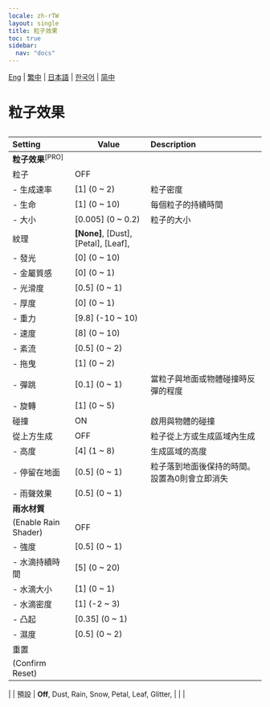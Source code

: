 ```yaml
---
locale: zh-rTW
layout: single
title: 粒子效果
toc: true
sidebar:
  nav: "docs"
---
```

[Eng](/dancexr/menu/2025.4/scene/particles) | [繁中](/tw/dancexr/menu/2025.4/scene/particles) | [日本語](/jp/dancexr/menu/2025.4/scene/particles) | [한국어](/kr/dancexr/menu/2025.4/scene/particles) | [简中](/zh/dancexr/menu/2025.4/scene/particles)

# 粒子效果

## 

| Setting | Value | Description |
| :--- | --- | :--- |
|**粒子效果**<sup>[PRO]</sup> | | 
| 粒子 | OFF | 
|- 生成速率| [1] (0 ~ 2) | 粒子密度
|- 生命| [1] (0 ~ 10) | 每個粒子的持續時間
|- 大小| [0.005] (0 ~ 0.2) | 粒子的大小
| 紋理 |  **[None]**,  [Dust],  [Petal],  [Leaf],  |  |
|- 發光| [0] (0 ~ 10) | 
|- 金屬質感| [0] (0 ~ 1) | 
|- 光滑度| [0.5] (0 ~ 1) | 
|- 厚度| [0] (0 ~ 1) | 
|- 重力| [9.8] (-10 ~ 10) | 
|- 速度| [8] (0 ~ 10) | 
|- 紊流| [0.5] (0 ~ 2) | 
|- 拖曳| [1] (0 ~ 2) | 
|- 彈跳| [0.1] (0 ~ 1) | 當粒子與地面或物體碰撞時反彈的程度
|- 旋轉| [1] (0 ~ 5) | 
| 碰撞 | ON | 啟用與物體的碰撞
| 從上方生成 | OFF | 粒子從上方或生成區域內生成
|- 高度| [4] (1 ~ 8) | 生成區域的高度
|- 停留在地面| [0.5] (0 ~ 1) | 粒子落到地面後保持的時間。設置為0則會立即消失
|- 雨聲效果| [0.5] (0 ~ 1) | 
|**雨水材質** | | 
| (Enable Rain Shader) | OFF | 
|- 強度| [0.5] (0 ~ 1) | 
|- 水滴持續時間| [5] (0 ~ 20) | 
|- 水滴大小| [1] (0 ~ 1) | 
|- 水滴密度| [1] (-2 ~ 3) | 
|- 凸起| [0.35] (0 ~ 1) | 
|- 濕度| [0.5] (0 ~ 2) | 
| 重置 || 
| (Confirm Reset) || 
|
| 預設 |  **Off**,  Dust,  Rain,  Snow,  Petal,  Leaf,  Glitter,  |  |
|
